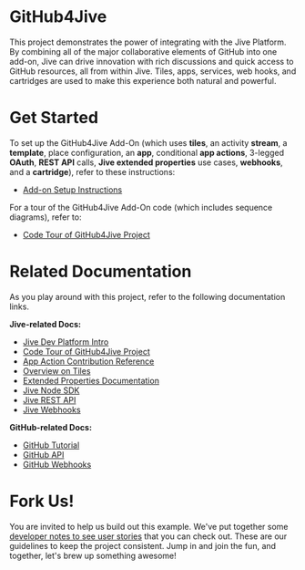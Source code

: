 # GitHub4Jive

This project demonstrates the power of integrating with the Jive Platform. By combining all
of the major collaborative elements of GitHub into one add-on, Jive can drive innovation
with rich discussions and quick access to GitHub resources, all from within Jive. Tiles, apps,
services, web hooks, and cartridges are used to make this experience both natural and
powerful.

# Get Started

To set up the GitHub4Jive Add-On (which uses **tiles**, an activity **stream**, a **template**, place configuration, an **app**, conditional **app actions**, 3-legged **OAuth**, **REST API** calls, **Jive extended properties** use cases, **webhooks**, and a **cartridge**), refer to these instructions:

* [Add-on Setup Instructions](GitHub4Jive-Addon/README.md)

For a tour of the GitHub4Jive Add-On code (which includes sequence diagrams), refer to:

* [Code Tour of GitHub4Jive Project](GitHub4Jive-Addon/docs/tour.md)

# Related Documentation

As you play around with this project, refer to the following documentation links.

**Jive-related Docs:**

* [Jive Dev Platform Intro](https://developer.jivesoftware.com/intro/)
* [Code Tour of GitHub4Jive Project](GitHub4Jive-Addon/docs/tour.md)
* [App Action Contribution Reference](https://community.jivesoftware.com/docs/DOC-114464)
* [Overview on Tiles](https://community.jivesoftware.com/docs/DOC-124346)
* [Extended Properties Documentation](https://developers.jivesoftware.com/api/v3/cloud/rest/ExtPropsEntity.html)
* [Jive Node SDK](https://community.jivesoftware.com/docs/DOC-114053)
* [Jive REST API](https://developers.jivesoftware.com/api/v3/cloud/rest/index.html)
* [Jive Webhooks](https://developers.jivesoftware.com/api/v3/cloud/rest/WebhooksService.html)

**GitHub-related Docs:**

* [GitHub Tutorial](https://developer.github.com/guides/getting-started/)
* [GitHub API](https://developer.github.com/v3/)
* [GitHub Webhooks](https://developer.github.com/webhooks/)

# Fork Us!

You are invited to help us build out this example. We've put together some [developer notes to see user stories](https://community.jivesoftware.com/docs/DOC-126536)
that you can check out. These are our guidelines to keep the project consistent. Jump in and join the fun, and together, let's brew up something awesome!
